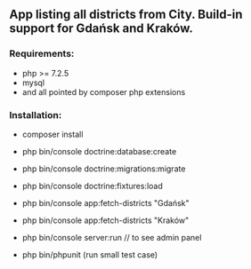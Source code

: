 ## App listing all districts from City. Build-in support for Gdańsk and Kraków. 

### Requirements: 

* php >= 7.2.5
* mysql
* and all pointed by composer php extensions

### Installation:

* composer install
* php bin/console doctrine:database:create
* php bin/console doctrine:migrations:migrate
* php bin/console doctrine:fixtures:load
* php bin/console app:fetch-districts "Gdańsk"
* php bin/console app:fetch-districts "Kraków"

* php bin/console server:run // to see admin panel
* php bin/phpunit (run small test case)
